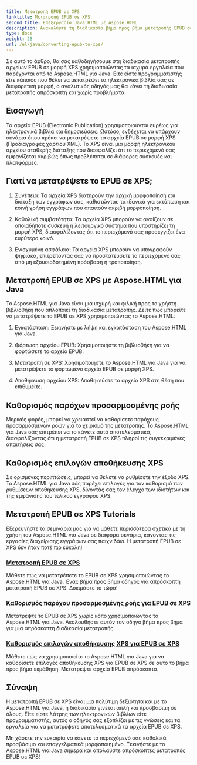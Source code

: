 ```yaml
---
title: Μετατροπή EPUB σε XPS
linktitle: Μετατροπή EPUB σε XPS
second_title: Επεξεργασία Java HTML με Aspose.HTML
description: Ανακαλύψτε τη διαδικασία βήμα προς βήμα μετατροπής EPUB σε XPS χρησιμοποιώντας Aspose.HTML Java. Μάθετε να καθορίζετε παρόχους προσαρμοσμένων ροών και επιλογές αποθήκευσης XPS για μετατροπές.
type: docs
weight: 28
url: /el/java/converting-epub-to-xps/
---
```


Σε αυτό το άρθρο, θα σας καθοδηγήσουμε στη διαδικασία μετατροπής αρχείων EPUB σε μορφή XPS χρησιμοποιώντας τα ισχυρά εργαλεία που παρέχονται από το Aspose.HTML για Java. Είτε είστε προγραμματιστής είτε κάποιος που θέλει να μετατρέψει τα ηλεκτρονικά βιβλία σας σε διαφορετική μορφή, ο αναλυτικός οδηγός μας θα κάνει τη διαδικασία μετατροπής απρόσκοπτη και χωρίς προβλήματα.

## Εισαγωγή

Τα αρχεία EPUB (Electronic Publication) χρησιμοποιούνται ευρέως για ηλεκτρονικά βιβλία και δημοσιεύσεις. Ωστόσο, ενδέχεται να υπάρχουν σενάρια όπου πρέπει να μετατρέψετε τα αρχεία EPUB σε μορφή XPS (Προδιαγραφές χαρτιού XML). Το XPS είναι μια μορφή ηλεκτρονικού αρχείου σταθερής διάταξης που διασφαλίζει ότι το περιεχόμενό σας εμφανίζεται ακριβώς όπως προβλέπεται σε διάφορες συσκευές και πλατφόρμες.

## Γιατί να μετατρέψετε το EPUB σε XPS;

1. Συνέπεια: Τα αρχεία XPS διατηρούν την αρχική μορφοποίηση και διάταξη των εγγράφων σας, καθιστώντας τα ιδανικά για εκτύπωση και κοινή χρήση εγγράφων που απαιτούν ακριβή μορφοποίηση.

2. Καθολική συμβατότητα: Τα αρχεία XPS μπορούν να ανοίξουν σε οποιαδήποτε συσκευή ή λειτουργικό σύστημα που υποστηρίζει τη μορφή XPS, διασφαλίζοντας ότι το περιεχόμενό σας προσεγγίζει ένα ευρύτερο κοινό.

3. Ενισχυμένη ασφάλεια: Τα αρχεία XPS μπορούν να υπογραφούν ψηφιακά, επιτρέποντάς σας να προστατεύσετε το περιεχόμενό σας από μη εξουσιοδοτημένη πρόσβαση ή τροποποίηση.

## Μετατροπή EPUB σε XPS με Aspose.HTML για Java

Το Aspose.HTML για Java είναι μια ισχυρή και φιλική προς το χρήστη βιβλιοθήκη που απλοποιεί τη διαδικασία μετατροπής. Δείτε πώς μπορείτε να μετατρέψετε το EPUB σε XPS χρησιμοποιώντας το Aspose.HTML:

1. Εγκατάσταση: Ξεκινήστε με λήψη και εγκατάσταση του Aspose.HTML για Java.

2. Φόρτωση αρχείου EPUB: Χρησιμοποιήστε τη βιβλιοθήκη για να φορτώσετε το αρχείο EPUB.

3. Μετατροπή σε XPS: Χρησιμοποιήστε το Aspose.HTML για Java για να μετατρέψετε το φορτωμένο αρχείο EPUB σε μορφή XPS.

4. Αποθήκευση αρχείου XPS: Αποθηκεύστε το αρχείο XPS στη θέση που επιθυμείτε.

## Καθορισμός παρόχων προσαρμοσμένης ροής

Μερικές φορές, μπορεί να χρειαστεί να καθορίσετε παρόχους προσαρμοσμένων ροών για το χειρισμό της μετατροπής. Το Aspose.HTML για Java σάς επιτρέπει να το κάνετε αυτό αποτελεσματικά, διασφαλίζοντας ότι η μετατροπή EPUB σε XPS πληροί τις συγκεκριμένες απαιτήσεις σας.

## Καθορισμός επιλογών αποθήκευσης XPS

Σε ορισμένες περιπτώσεις, μπορεί να θέλετε να ρυθμίσετε την έξοδο XPS. Το Aspose.HTML για Java σάς παρέχει επιλογές για τον καθορισμό των ρυθμίσεων αποθήκευσης XPS, δίνοντάς σας τον έλεγχο των ιδιοτήτων και της εμφάνισης του τελικού εγγράφου XPS.

## Μετατροπή EPUB σε XPS Tutorials
Εξερευνήστε τα σεμινάρια μας για να μάθετε περισσότερα σχετικά με τη χρήση του Aspose.HTML για Java σε διάφορα σενάρια, κάνοντας τις εργασίες διαχείρισης εγγράφων σας παιχνιδάκι. Η μετατροπή EPUB σε XPS δεν ήταν ποτέ πιο εύκολη!
### [Μετατροπή EPUB σε XPS](./convert-epub-to-xps/)
Μάθετε πώς να μετατρέπετε το EPUB σε XPS χρησιμοποιώντας το Aspose.HTML για Java. Ένας βήμα προς βήμα οδηγός για απρόσκοπτη μετατροπή EPUB σε XPS. Δοκιμάστε το τώρα!
### [Καθορισμός παρόχου προσαρμοσμένης ροής για EPUB σε XPS](./convert-epub-to-xps-specify-custom-stream-provider/)
Μετατρέψτε το EPUB σε XPS χωρίς κόπο χρησιμοποιώντας το Aspose.HTML για Java. Ακολουθήστε αυτόν τον οδηγό βήμα προς βήμα για μια απρόσκοπτη διαδικασία μετατροπής.
### [Καθορισμός επιλογών αποθήκευσης XPS για EPUB σε XPS](./convert-epub-to-xps-specify-xps-save-options/)
Μάθετε πώς να χρησιμοποιείτε το Aspose.HTML για Java για να καθορίσετε επιλογές αποθήκευσης XPS για EPUB σε XPS σε αυτό το βήμα προς βήμα εκμάθηση. Μετατρέψτε αρχεία EPUB απρόσκοπτα.

## Σύναψη

Η μετατροπή EPUB σε XPS είναι μια πολύτιμη δεξιότητα και με το Aspose.HTML για Java, η διαδικασία γίνεται απλή και προσβάσιμη σε όλους. Είτε είστε λάτρης των ηλεκτρονικών βιβλίων είτε προγραμματιστής, αυτός ο οδηγός σας εξοπλίζει με τις γνώσεις και τα εργαλεία για να μετατρέψετε αποτελεσματικά τα αρχεία EPUB σε XPS.

Μη χάσετε την ευκαιρία να κάνετε το περιεχόμενό σας καθολικά προσβάσιμο και επαγγελματικά μορφοποιημένο. Ξεκινήστε με το Aspose.HTML για Java σήμερα και απολαύστε απρόσκοπτες μετατροπές EPUB σε XPS!